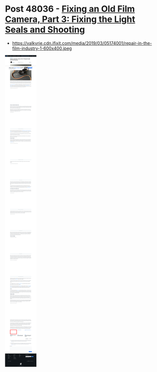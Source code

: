 # Post 48036 - [Fixing an Old Film Camera, Part 3: Fixing the Light Seals and Shooting](https://www.ifixit.com/News/48036/fixing-an-old-film-camera-part-3-fixing-the-light-seals-and-shooting)

- https://valkyrie.cdn.ifixit.com/media/2019/03/05174001/repair-in-the-film-industry-1-600x400.jpeg

![screencap](screenshots/87f6d3e0-1507-48c9-84ff-9c5b51da9ea2.png)
